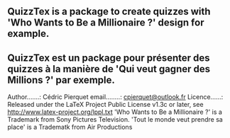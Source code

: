 QuizzTex is a package to create quizzes with 'Who Wants to Be a Millionaire ?' design for example.
----------------------------------------------------------------------------------------------------------------
QuizzTex est un package pour présenter des quizzes à la manière de 'Qui veut gagner des Millions ?' par exemple.
----------------------------------------------------------------------------------------------------------------
Author.......: Cédric Pierquet
email........: cpierquet@outlook.fr
Licence......: Released under the LaTeX Project Public License v1.3c or later, see http://www.latex-project.org/lppl.txt
               'Who Wants to Be a Millionaire ?' is a Trademark from Sony Pictures Television.
			   'Tout le monde veut prendre sa place' is a Tradematk from Air Productions
